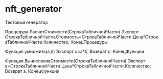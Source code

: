 # nft_generator
Тестовый генератор 


Процедура РасчетСтоимости(СтрокаТабличнойЧасти) Экспорт
	СтрокаТабличнойЧасти.Стоимость=СтрокаТабличнойЧасти.Цена*СтрокаТабличнойЧасти.Количество;
КонецПроцедуры

Функция умножить(а,б) Экспорт
	с=а*б;
	Возврат с;
КонецФункции 

Функция ВычислениеСтоимости(СтрокаТабличнойЧасти) Экспорт
	а=СтрокаТабличнойЧасти.Цена*СтрокаТабличнойЧасти.Количество;
	Возврат а;
КонецФункции 
